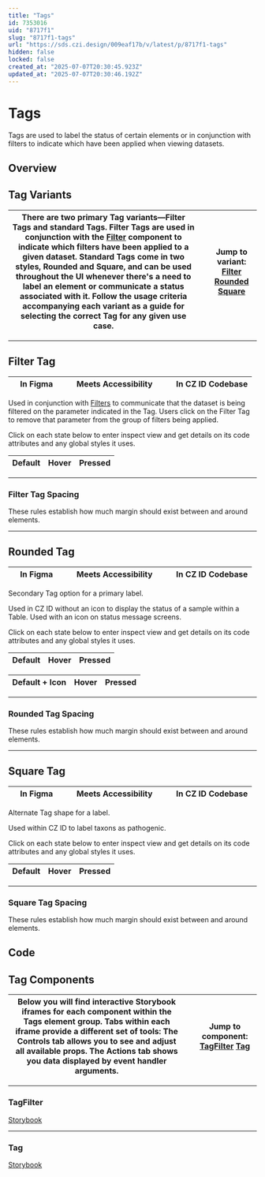 ```yaml
---
title: "Tags"
id: 7353016
uid: "8717f1"
slug: "8717f1-tags"
url: "https://sds.czi.design/009eaf17b/v/latest/p/8717f1-tags"
hidden: false
locked: false
created_at: "2025-07-07T20:30:45.923Z"
updated_at: "2025-07-07T20:30:46.192Z"
---
```


# Tags

Tags are used to label the status of certain elements or in conjunction with filters to indicate which have been applied when viewing datasets.

## Overview

## Tag Variants

| There are two primary Tag variants—Filter Tags and standard Tags. Filter Tags are used in conjunction with the [Filter](https://sds.czi.design/009eaf17b/p/332c08) component to indicate which filters have been applied to a given dataset. Standard Tags come in two styles, Rounded and Square, and can be used throughout the UI whenever there's a need to label an element or communicate a status associated with it.  Follow the usage criteria accompanying each variant as a guide for selecting the correct Tag for any given use case. |   | **Jump to variant:** [Filter](https://sds.czi.design/009eaf17b/v/0/p/8717f1-tags/t/22e0eb) [Rounded](https://sds.czi.design/009eaf17b/v/0/p/8717f1-tags/t/57c31f) [Square](https://sds.czi.design/009eaf17b/v/0/p/8717f1-tags/t/51d96b) |
| --- | --- | --- |

---

## Filter Tag

|  | In Figma |   |  | Meets Accessibility |   |  | In CZ ID Codebase |
| --- | --- | --- | --- | --- | --- | --- | --- |

Used in conjunction with [Filters](https://sds.czi.design/009eaf17b/p/332c08) to communicate that the dataset is being filtered on the parameter indicated in the Tag. Users click on the Filter Tag to remove that parameter from the group of filters being applied.

Click on each state below to enter inspect view and get details on its code attributes and any global styles it uses.

| **Default** | **Hover** | **Pressed** |
| --- | --- | --- |

---

### Filter Tag Spacing

These rules establish how much margin should exist between and around elements.

---

## Rounded Tag

|  | In Figma |   |  | Meets Accessibility |   |  |  In CZ ID Codebase |
| --- | --- | --- | --- | --- | --- | --- | --- |

Secondary Tag option for a primary label.

Used in CZ ID without an icon to display the status of a sample within a Table. Used with an icon on status message screens.

Click on each state below to enter inspect view and get details on its code attributes and any global styles it uses.

| **Default** | **Hover** | **Pressed** |
| --- | --- | --- |

| **Default + Icon** | **Hover** | **Pressed** |
| --- | --- | --- |

---

### Rounded Tag Spacing

These rules establish how much margin should exist between and around elements.

---

## Square Tag

|  | In Figma |   |  | Meets Accessibility |   |  | In CZ ID Codebase |
| --- | --- | --- | --- | --- | --- | --- | --- |

Alternate Tag shape for a label.

Used within CZ ID to label taxons as pathogenic.

Click on each state below to enter inspect view and get details on its code attributes and any global styles it uses.

| **Default** | **Hover** | **Pressed** |
| --- | --- | --- |

---

### Square Tag Spacing

These rules establish how much margin should exist between and around elements.

## Code

## Tag Components

| Below you will find interactive Storybook iframes for each component within the Tags element group.  Tabs within each iframe provide a different set of tools: The Controls tab allows you to see and adjust all available props. The Actions tab shows you data displayed by event handler arguments. |   | **Jump to component:** [TagFilter](https://sds.czi.design/009eaf17b/v/0/p/8717f1-tags/t/23688c) [Tag](https://sds.czi.design/009eaf17b/v/0/p/8717f1-tags/t/12c6bb) |
| --- | --- | --- |

---

### TagFilter

[Storybook](https://chanzuckerberg.github.io/sci-components/?path=/story/tagfilter--default)

---

### Tag

[Storybook](https://chanzuckerberg.github.io/sci-components/?path=/story/tag--default)

 

